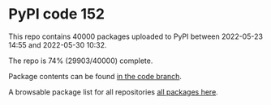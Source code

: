 # PyPI code 152

This repo contains 40000 packages uploaded to PyPI between 
2022-05-23 14:55 and 2022-05-30 10:32.

The repo is 74% (29903/40000) complete.

Package contents can be found [in the code branch](https://github.com/pypi-data/pypi-mirror-152/tree/code/packages).

A browsable package list for all repositories [all packages here](https://pypi-data.github.io/website/repositories/pypi-mirror-152).


